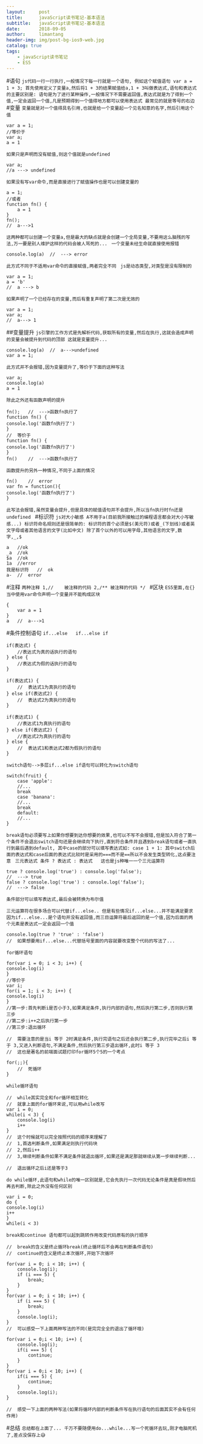 ```yaml
---
layout:     post
title:      javaScript读书笔记-基本语法
subtitle:   javaScript读书笔记-基本语法
date:       2018-09-05
author:     limantang
header-img: img/post-bg-ios9-web.jpg
catalog: true
tags:
    - javaScript读书笔记
    - ES5
---
```

#语句
``js代码一行一行执行,一般情况下每一行就是一个语句,
例如这个赋值语句 var a = 1 + 3;
首先使用定义了变量a,然后将1 + 3的结果赋值给a,1 + 3叫做表达式,语句和表达式的主要区别是:
语句是为了进行某种操作,一般情况下不需要返回值,表达式就是为了得到一个值,一定会返回一个值,凡是预期得到一个值得地方都可以使用表达式
最常见的就是等号的右边
``
#变量
``变量就是对一个值得具名引用,也就是给一个变量起一个见名知意的名字,然后引用这个值
``
```$xslt
var a = 1;
//等价于
var a;
a = 1
```
``如果只是声明而没有赋值,则这个值就是undefined
``
```$xslt
var a;
//a ---> undefined
```
``如果没有写var命令,而是直接进行了赋值操作也是可以创建变量的
``
```$xslt
a = 1;
//或者
function fn() {
    a = 1
}
fn();
//  a--->1
```
``这两种都可以创建一个变量a,但是最大的缺点就是会创建一个全局变量,不要用这么脑残的写法,万一要是别人维护这样的代码会被人骂死的...
``
``一个变量未经生命就直接使用报错
``
```$xslt
console.log(a)  //  ---> error
```
``此方式不同于不适用var命令的直接赋值,两者完全不同
``
``js是动态类型,对类型是没有限制的
``
```$xslt
var a = 1;
a = 'b'
//  a ---> b 
```
``如果声明了一个已经存在的变量,而后有重复声明了第二次是无效的
``
```$xslt
var a = 1;
var a;
//  a---> 1
```
##变量提升
``js引擎的工作方式是先解析代码,获取所有的变量,然后在执行,这就会造成声明的变量会被提升到代码的顶部
这就是变量提升...
``
```$xslt
console.log(a)  //  a--->undefined  
var a = 1;
```
``此方式并不会报错,因为变量提升了,等价于下面的这种写法
``
```$xslt
var a;
console.log(a)
a = 1
```
``除此之外还有函数声明的提升
``
```$xslt
fn();   //  --->函数fn执行了
function fn() {
console.log('函数fn执行了')
}
//  等价于
function fn() {
console.log('函数fn执行了')
}
fn()    //  --->函数fn执行了
```
``函数提升的另外一种情况,不同于上面的情况
``
```$xslt
fn()    //  error
var fn = function(){
console.log('函数fn执行了')
}
```
``此写法会报错,虽然变量会提升,但是具体的赋值语句并不会提升,所以当fn执行时fn还是undefined
``
#标识符
``js对大小敏感 A不用于a(目前我所接触过的编程语言都会对大小写敏感...)
标识符命名规则还是很简单的:
标识符的首个必须是$(美元符)或者_(下划线)或者英文字母或者其他语言的文字(比如中文)
除了首个以外的可以用字母,其他语言的文字,数字,_,$
``
```$xslt
a   //ok
_a  //ok
$a  //ok
1a  //error
我是标识符   //  ok
a-  //  error
```
#注释
``两种注释
1,//    被注释的代码
2,/** 被注释的代码 */
``
#区块
``ES5里面,在{}当中使用var命令声明一个变量并不能构成区块
``
```$xslt
{
    var a = 1
}
a   //  a--->1
```
#条件控制语句
``if...else   if...else if
``
```$xslt
if(表达式) {
    //表达式为真的话执行的语句
} else {
    //表达式为假的话执行的语句
}

if(表达式1) {
    //  表达式1为真执行的语句
} else if(表达式2) {
    //  表达式2为真执行的语句
}

if(表达式1) {
    //表达式1为真执行的语句
} else if(表达式2) {
    //表达式2为真执行的语句
} else {
    //  表达式1和表达式2都为假执行的语句
}
```

``switch语句-->多层if...else if语句可以转化为switch语句
``
```$xslt
switch(fruit) {
    case 'apple':
    //...
    break
    case 'banana':
    //...
    break
    default:
    //...
}
```
``break语句必须要写上如果你想要到达你想要的效果,也可以不写不会报错,但是加入符合了第一个条件不会退出switch语句还是会继续向下执行,直到符合条件并且遇到break语句或者一直执行到最后遇到default,
其中case的部分可以填写表达式如: case 1 + 1:
其中switch后面的表达式和case后面的表达式比较时是采用的===而不是==所以不会发生类型转化,这点要注意
``
``三元表达式 条件 ? 表达式 : 表达式   这也是js种唯一一个三元运算符
``
```$xslt
true ? console.log('true') : console.log('false');
//  ---> true
false ? console.log('true') : console.log('false');
//  ---> false

条件部分可以填写表达式,最后会被转换为布尔值
```

``三元运算符在很多场合可以代替if...else..
但是有些情况if...else...并不能满足要求
因为if...else...是个语句并没有返回值,而三目运算符最后返回的是一个值,因为后面的两个元素是表达式一定会返回一个值
``
```$xslt
console.log(true ? 'true' : 'false')
//  如果想要用if...else...代替括号里面的内容就要改变整个代码的写法了...
```
``for循环语句
``
```$xslt
for(var i = 0; i < 3; i++) {
console.log(i)
}
//等价于
var i;
for(i = 1; i < 3; i++) {
console.log(i)
}
//第一步:首先判断i是否小于3,如果满足条件,执行内部的语句,然后执行第二步,否则执行第三步
//第二步:i++之后执行第一步
//第三步:退出循环

//  需要注意的是当i 等于 2时满足条件,执行完语句之后还会执行第二步,执行完毕之后i 等于 3,又进入判断语句,不满足条件,然后执行第三步退出循环,此时i 等于 3
//  这也是著名的前端面试题打印for循环5个5的一个考点

for(;;){
    //  死循环
}
```

``while循环语句
``
```$xslt
//  while其实完全和for循环相互转化
//  就拿上面的for循环来说,可以用while改写
var i = 0;
while(i < 3) {
    console.log(i)
    i++
}
//  这个时候就可以完全按照代码的顺序来理解了
//  1,首选判断条件,如果满足则执行代码块
//  2,然后i++
//  3,继续判断条件如果不满足条件就退出循环,如果还是满足那就继续从第一步继续判断...

//  退出循环之后i还是等于3
```

``do while循环,此语句和while的唯一区别就是,它会先执行一次代码无论条件是真是假块然后再去判断,除此之外没有任何区别
``
```$xslt
var i = 0;
do {
console.log(i)
i++
}
while(i < 3)
```

``break和continue 语句都可以起到跳转作用改变代码原有的执行顺序
``
```angularjs
//  break的含义是终止循环break(终止循环后不会再在判断条件语句)
//  continue的含义是终止本次循环,开始下次循环

for(var i = 0; i < 10; i++) {
    console.log(i);
    if (i === 5) {
        break;
    }
}
for(var i = 0; i < 10; i++) {
    if (i === 5) {
        break;
    }
    console.log(i);
}
//  可以感受一下上面两种写法的不同(是完完全全的退出了循环哦)

for(var i = 0;i < 10; i++) {
    console.log(i);
    if(i === 5) {
        continue;
    }
}
for(var i = 0;i < 10; i++) {
    if(i === 5) {
        continue;
    }
    console.log(i);
}

//  感受一下上面的两种写法(如果将循环内部的判断条件写在执行语句的后面其实不会有任何作用)
```

#总结
``总结都在上面了...
千万不要随便用do...while...写一个死循环去玩,刚才电脑死机了,差点没保存上😅
``






































